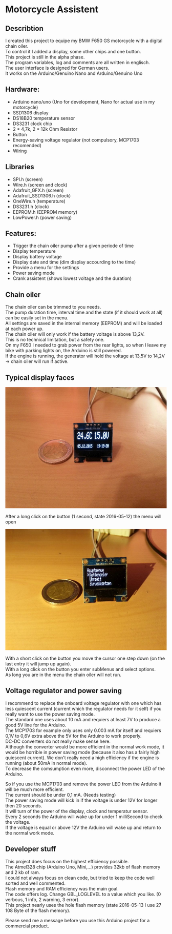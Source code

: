 # Motorcycle Assistent

## Describtion
I created this project to equipe my BMW F650 GS motorcycle with a digital chain oiler.<br />
To control it I added a display, some other chips and one button.<br />
This project is still in the alpha phase.<br />
The program variables, log and comments are all written in englisch.<br />
The user interface is designed for German users.<br />
It works on the Arduino/Genuino Nano and Arduino/Genuino Uno<br />

## Hardware:
+ Arduino nano/uno   (Uno for development, Nano for actual use in my motorcycle)
+ SSD1306 display
+ DS18B20 temperature sensor
+ DS3231 clock chip
+ 2 * 4,7k, 2 * 12k Ohm Resistor
+ Button
+ Energy-saving voltage regulator (not compulsory, MCP1703 recomended)
+ Wiring

## Libraries
+ SPI.h (screen)
+ Wire.h (screen and clock)
+ Adafruit_GFX.h (screen)
+ Adafruit_SSD1306.h (clock)
+ OneWire.h (temperature)
+ DS3231.h (clock)
+ EEPROM.h (EEPROM memory)
+ LowPower.h (power saving)

## Features:
+ Trigger the chain oiler pump after a given periode of time
+ Display temperature
+ Display battery voltage
+ Display date and time (dim display accourding to the time)
+ Provide a menu for the settings
+ Power saving mode
+ Crank assistent (shows lowest voltage and the duration)

## Chain oiler
The chain oiler can be trimmed to you needs.<br />
The pump duration time, interval time and the state (if it should work at all) can be easily set in the menu.<br />
All settings are saved in the internal memory (EEPROM) and will be loaded at each power up.<br />
The chain oiler will only work if the battery voltage is above 13,2V.<br />
This is no technical limitation, but a safety one.<br />
On my F650 I needed to grab power from the rear lights, so when I leave my bike with parking lights on, the Arduino is still powered.<br />
If the engine is running, the generator will hold the voltage at 13,5V to 14,2V -> chain oiler will run if active.<br />

## Typical display faces
![Alt text](/img/mainPage.jpg?raw=true "Main page")

After a long click on the button (1 second, state 2016-05-12) the menu will open

![Alt text](/img/mainMenu.jpg?raw=true "Main menu")

With a short click on the button you move the cursor one step down (on the last entry it will jump up again).<br />
With a long click on the button you enter subMenus and select options.<br />
As long you are in the menu the chain oiler will not run.<br />

## Voltage regulator and power saving
I recommend to replace the onboard voltage regulator with one which has less quiescent current (current which the regulator needs for it self) if you really want to use the power saving mode. <br />
The standard one uses about 10 mA and requiers at least 7V to produce a good 5V line for the Arduino. <br />
The MCP1703 for example only uses only 0.003 mA for itself and requiers 0,1V to 0,6V extra above the 5V for the Arduino to work properly. <br />
DC-DC converters do not really make sense here.<br />
Although the converter would be more efficient in the normal work mode, it would be horrible in power saving mode (because it also has a fairly high quiescent current). We don't really need a high efficiency if the engine is running (about 50mA in normal mode). <br />
To decrease the comsumption even more, disconnect the power LED of the Arduino.<br />

So if you use the MCP1703 and remove the power LED from the Arduino it will be much more efficient.<br />
The current should be under 0,1 mA. (Needs testing)<br />
The power saving mode will kick in if the voltage is under 12V for longer then 20 seconds.<br />
It will turn of the power of the display, clock and temperatur sensor.<br />
Every 2 seconds the Arduino will wake up for under 1 milliSecond to check the voltage.<br />
If the voltage is equal or above 12V the Arduino will wake up and return to the normal work mode.<br />


## Developer stuff
This project does focus on the highest efficiency possible.<br />
The Atmel328 chip (Arduino Uno, Mini,...) provides 32kb of flash memory and 2 kb of ram.<br />
I could not always focus on clean code, but tried to keep the code well sorted and well commented.<br />
Flash memory and RAM efficiency was the main goal.<br />
The code offers log. Change GBL_LOGLEVEL to a value which you like. (0 verbous, 1 info, 2 warning, 3 error).<br />
This project nearly uses the hole flash memory (state 2016-05-13 I use 27 108 Byte of the flash memory).<br />

Please send me a message before you use this Arduino project for a commercial product.<br />
